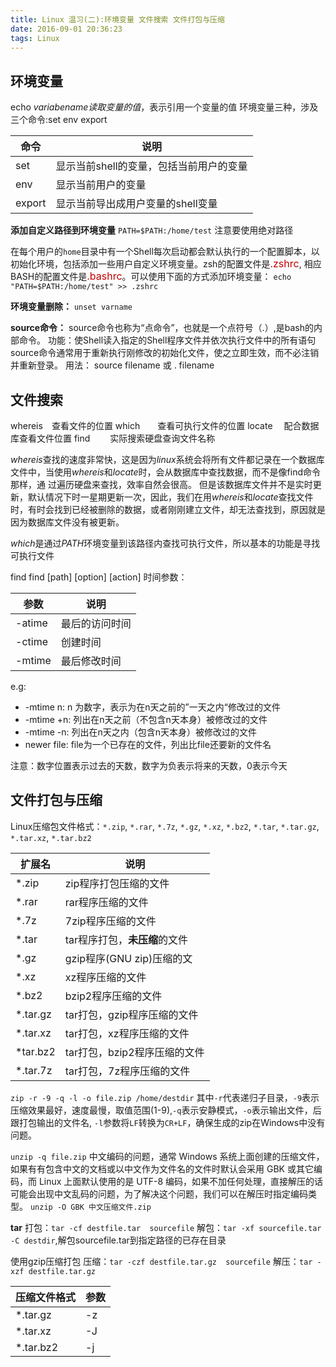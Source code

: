 ```yaml
---
title: Linux 温习(二):环境变量 文件搜索 文件打包与压缩
date: 2016-09-01 20:36:23
tags: Linux
---
```


## 环境变量
echo $variabename  读取变量的值，$表示引用一个变量的值
环境变量三种，涉及三个命令:set env export

|命令|说明|
|----|----|
|set |显示当前shell的变量，包括当前用户的变量|
|env |显示当前用户的变量|
|export|显示当前导出成用户变量的shell变量|

**添加自定义路径到环境变量**
`PATH=$PATH:/home/test`
注意要使用绝对路径

在每个用户的`home`目录中有一个Shell每次启动都会默认执行的一个配置脚本，以初始化环境，包括添加一些用户自定义环境变量。zsh的配置文件是<font color="Crimsom" size=3>.zshrc</font>, 相应BASH的配置文件是<font color="Crimsom" size=3>.bashrc</font>。可以使用下面的方式添加环境变量：
`echo "PATH=$PATH:/home/test" >> .zshrc`

**环境变量删除：**
`unset varname`

**source命令：**
source命令也称为“点命令”，也就是一个点符号（.）,是bash的内部命令。
功能：使Shell读入指定的Shell程序文件并依次执行文件中的所有语句
source命令通常用于重新执行刚修改的初始化文件，使之立即生效，而不必注销并重新登录。
用法：
    source filename 或 . filename


## 文件搜索

whereis　查看文件的位置
which　　查看可执行文件的位置
locate　 配合数据库查看文件位置
find　　 实际搜索硬盘查询文件名称


*whereis*查找的速度非常快，这是因为*linux*系统会将所有文件都记录在一个数据库文件中，当使用*whereis*和*locate*时，会从数据库中查找数据，而不是像find命令那样，通 过遍历硬盘来查找，效率自然会很高。 
但是该数据库文件并不是实时更新，默认情况下时一星期更新一次，因此，我们在用*whereis*和*locate*查找文件时，有时会找到已经被删除的数据，或者刚刚建立文件，却无法查找到，原因就是因为数据库文件没有被更新。

*which*是通过*PATH*环境变量到该路径内查找可执行文件，所以基本的功能是寻找可执行文件

find
find [path] [option] [action]
时间参数：

|参数|说明|
|----|----|
|-atime |最后的访问时间|
|-ctime |创建时间|
|-mtime|最后修改时间|
e.g:
- -mtime n: n 为数字，表示为在n天之前的”一天之内“修改过的文件
- -mtime +n: 列出在n天之前（不包含n天本身）被修改过的文件
- -mtime -n: 列出在n天之内（包含n天本身）被修改过的文件
- newer file: file为一个已存在的文件，列出比file还要新的文件名

注意：数字位置表示过去的天数，数字为负表示将来的天数，0表示今天



## 文件打包与压缩
Linux压缩包文件格式：`*.zip`, `*.rar`, `*.7z`, `*.gz`, `*.xz`, `*.bz2`, `*.tar`, `*.tar.gz`, `*.tar.xz`, `*.tar.bz2`

|扩展名|说明|
|----|----|
|*.zip   |zip程序打包压缩的文件|
|*.rar   |rar程序压缩的文件|
|*.7z    |7zip程序压缩的文件|
|*.tar   |tar程序打包，**未压缩**的文件|
|*.gz    |gzip程序(GNU zip)压缩的文|
|*.xz    |xz程序压缩的文件|
|*.bz2   |bzip2程序压缩的文件|
|*.tar.gz    |tar打包，gzip程序压缩的文件|
|*.tar.xz    |tar打包，xz程序压缩的文件|
|*tar.bz2    |tar打包，bzip2程序压缩的文件|
|*.tar.7z    |tar打包，7z程序压缩的文件|

`zip -r -9 -q -l -o file.zip /home/destdir`
其中`-r`代表递归子目录，`-9`表示压缩效果最好，速度最慢，取值范围(1-9),`-q`表示安静模式，`-o`表示输出文件，后跟打包输出的文件名, `-l`参数将`LF`转换为`CR+LF`，确保生成的zip在Windows中没有问题。

`unzip -q file.zip`
中文编码的问题，通常 Windows 系统上面创建的压缩文件，如果有有包含中文的文档或以中文作为文件名的文件时默认会采用 GBK 或其它编码，而 Linux 上面默认使用的是 UTF-8 编码，如果不加任何处理，直接解压的话可能会出现中文乱码的问题，为了解决这个问题，我们可以在解压时指定编码类型。
`unzip -O GBK 中文压缩文件.zip`

**tar**
打包：`tar -cf destfile.tar  sourcefile`
解包：`tar -xf sourcefile.tar -C destdir`,解包sourcefile.tar到指定路径的已存在目录

使用gzip压缩打包
压缩：`tar -czf destfile.tar.gz  sourcefile`
解压：`tar -xzf destfile.tar.gz`

|压缩文件格式|参数|
|----|----|
|*.tar.gz   |-z|
|*.tar.xz   |-J|
|*.tar.bz2  |-j|


